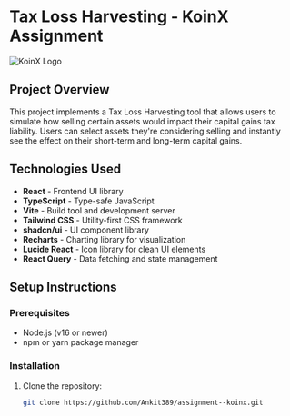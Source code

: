 # Tax Loss Harvesting - KoinX Assignment

![KoinX Logo](/lovable-uploads/07b9b99a-8cf0-4ed5-a6ce-441d1cbcef49.png)

## Project Overview

This project implements a Tax Loss Harvesting tool that allows users to simulate how selling certain assets would impact their capital gains tax liability. Users can select assets they're considering selling and instantly see the effect on their short-term and long-term capital gains.

## Technologies Used

- **React** - Frontend UI library  
- **TypeScript** - Type-safe JavaScript  
- **Vite** - Build tool and development server  
- **Tailwind CSS** - Utility-first CSS framework  
- **shadcn/ui** - UI component library  
- **Recharts** - Charting library for visualization  
- **Lucide React** - Icon library for clean UI elements  
- **React Query** - Data fetching and state management  

## Setup Instructions

### Prerequisites
- Node.js (v16 or newer)
- npm or yarn package manager

### Installation

1. Clone the repository:
   ```sh
   git clone https://github.com/Ankit389/assignment--koinx.git
